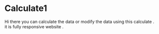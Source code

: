 # Calculate1
Hi there you can calculate the data or modify the data using this calculate  . it is fully responsive website .
